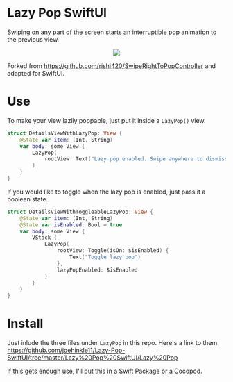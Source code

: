 # Lazy Pop SwiftUI

Swiping on any part of the screen starts an interruptible pop animation to the previous view.

<p align="center"><img src="https://github.com/joehinkle11/Lazy-Pop-SwiftUI/raw/master/demo.gif"/></p>

Forked from https://github.com/rishi420/SwipeRightToPopController and adapted for SwiftUI.

# Use

To make your view lazily poppable, just put it inside a `LazyPop()` view.

```swift
struct DetailsViewWithLazyPop: View {
    @State var item: (Int, String)
    var body: some View {
        LazyPop(
            rootView: Text("Lazy pop enabled. Swipe anywhere to dismiss.")
        )
    }
}
```
If you would like to toggle when the lazy pop is enabled, just pass it a boolean state.

```swift
struct DetailsViewWithToggleableLazyPop: View {
    @State var item: (Int, String)
    @State var isEnabled: Bool = true
    var body: some View {
        VStack {
            LazyPop(
                rootView: Toggle(isOn: $isEnabled) {
                    Text("Toggle lazy pop")
                },
                lazyPopEnabled: $isEnabled
            )
        }
    }
}
```

# Install

Just inlude the three files under `LazyPop` in this repo. Here's a link to them https://github.com/joehinkle11/Lazy-Pop-SwiftUI/tree/master/Lazy%20Pop%20SwiftUI/Lazy%20Pop

If this gets enough use, I'll put this in a Swift Package or a Cocopod.
